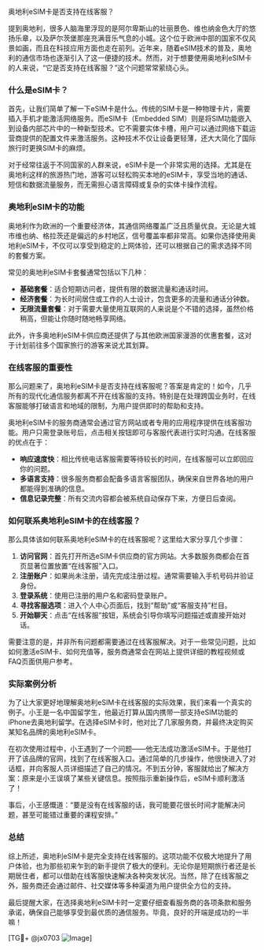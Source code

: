 奥地利eSIM卡是否支持在线客服？

提到奥地利，很多人脑海里浮现的是阿尔卑斯山的壮丽景色、维也纳金色大厅的悠扬乐章，以及萨尔茨堡那座充满音乐气息的小城。这个位于欧洲中部的国家不仅风景如画，而且在科技应用方面也走在前列。近年来，随着eSIM技术的普及，奥地利的通信市场也逐渐引入了这一便捷的技术。然而，对于想要使用奥地利eSIM卡的人来说，“它是否支持在线客服？”这个问题常常萦绕心头。

### 什么是eSIM卡？

首先，让我们简单了解一下eSIM卡是什么。传统的SIM卡是一种物理卡片，需要插入手机才能激活网络服务。而eSIM卡（Embedded SIM）则是将SIM功能嵌入到设备内部芯片中的一种新型技术。它不需要实体卡槽，用户可以通过网络下载运营商提供的配置文件来激活服务。这种技术不仅让设备更轻薄，还大大简化了国际旅行时更换SIM卡的麻烦。

对于经常往返于不同国家的人群来说，eSIM卡是一个非常实用的选择。尤其是在奥地利这样的旅游热门地，游客可以轻松购买本地的eSIM卡，享受当地的通话、短信和数据流量服务，而无需担心语言障碍或复杂的实体卡操作流程。

### 奥地利eSIM卡的功能

奥地利作为欧洲的一个重要经济体，其通信网络覆盖广泛且质量优良。无论是大城市维也纳、格拉茨还是偏远的乡村地区，信号覆盖率都非常高。如果你选择使用奥地利eSIM卡，不仅可以享受到稳定的上网体验，还可以根据自己的需求选择不同的套餐方案。

常见的奥地利eSIM卡套餐通常包括以下几种：
- **基础套餐**：适合短期访问者，提供有限的数据流量和通话时间。
- **经济套餐**：为长时间居住或工作的人士设计，包含更多的流量和通话分钟数。
- **无限流量套餐**：对于需要大量使用互联网的人来说是个不错的选择，虽然价格稍高，但能让你随时随地畅享网络。

此外，许多奥地利eSIM卡供应商还提供了与其他欧洲国家漫游的优惠套餐，这对于计划前往多个国家旅行的游客来说尤其划算。

### 在线客服的重要性

那么问题来了，奥地利eSIM卡是否支持在线客服呢？答案是肯定的！如今，几乎所有的现代化通信服务都离不开在线客服的支持。特别是在处理跨国业务时，在线客服能够打破语言和地域的限制，为用户提供即时的帮助和支持。

奥地利eSIM卡的服务商通常会通过官方网站或者专用的应用程序提供在线客服功能。用户只需登录账号后，点击相关按钮即可与客服代表进行实时沟通。在线客服的优点在于：
- **响应速度快**：相比传统电话客服需要等待较长的时间，在线客服可以立即回应你的问题。
- **多语言支持**：很多服务商都会配备多语言客服团队，确保来自世界各地的用户都能得到准确的信息。
- **信息记录完整**：所有交流内容都会被系统自动保存下来，方便日后查阅。

### 如何联系奥地利eSIM卡的在线客服？

那么具体该如何联系奥地利eSIM卡的在线客服呢？这里给大家分享几个步骤：

1. **访问官网**：首先打开所选eSIM卡供应商的官方网站。大多数服务商都会在首页显著位置放置“在线客服”入口。
2. **注册账户**：如果尚未注册，请先完成注册过程。通常需要输入手机号码并验证身份。
3. **登录系统**：使用已注册的用户名和密码登录账户。
4. **寻找客服选项**：进入个人中心页面后，找到“帮助”或“客服支持”栏目。
5. **开始聊天**：点击“在线客服”按钮，系统会引导你填写问题描述或直接开始对话。

需要注意的是，并非所有问题都需要通过在线客服解决。对于一些常见问题，比如如何激活eSIM卡、如何充值等，服务商通常会在网站上提供详细的教程视频或FAQ页面供用户参考。

### 实际案例分析

为了让大家更好地理解奥地利eSIM卡在线客服的实际效果，我们来看一个真实的例子。小王是一名中国留学生，他最近打算从国内携带一部支持eSIM功能的iPhone去奥地利留学。在选择eSIM卡时，他对比了几家服务商，并最终决定购买某知名品牌的奥地利eSIM卡。

在初次使用过程中，小王遇到了一个问题——他无法成功激活eSIM卡。于是他打开了该品牌的官网，找到了在线客服入口。通过简单的几步操作，他很快进入了对话框，并向客服人员详细描述了自己的情况。不到五分钟，客服就给出了解决方案：原来是小王误填了某些关键信息。按照指示重新操作后，eSIM卡顺利激活了！

事后，小王感慨道：“要是没有在线客服的话，我可能要花很长时间才能解决问题，甚至可能错过重要的课程安排。”

### 总结

综上所述，奥地利eSIM卡是完全支持在线客服的。这项功能不仅极大地提升了用户体验，也为那些初来乍到的新手提供了极大的便利。无论你是短期旅行者还是长期居住者，都可以借助在线客服快速解决各种突发状况。当然，除了在线客服之外，服务商还会通过邮件、社交媒体等多种渠道为用户提供全方位的支持。

最后提醒大家，在选择奥地利eSIM卡时一定要仔细查看服务商的各项条款和服务承诺，确保自己能够享受到最优质的通信服务。毕竟，良好的开端是成功的一半嘛！

[TG💪+ @jx0703 ![Image](https://github.com/user-attachments/assets/dbca1d08-cadb-493c-b0ec-ad6f7a83f270)]